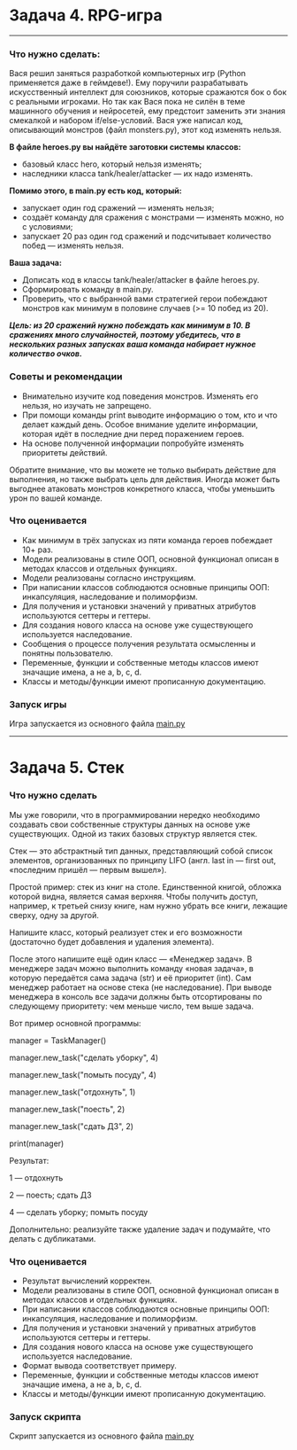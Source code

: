 # Задача 4. RPG-игра
***
### Что нужно сделать:
Вася решил заняться разработкой компьютерных игр (Python применяется даже в геймдеве!). Ему поручили разрабатывать искусственный интеллект для союзников, которые сражаются бок о бок с реальными игроками. Но так как Вася пока не силён в теме машинного обучения и нейросетей, ему предстоит заменить эти знания смекалкой и набором if/else-условий.
Вася уже написал код, описывающий монстров (файл monsters.py), этот код изменять нельзя.

**В файле heroes.py вы найдёте заготовки системы классов:**

* базовый класс hero, который нельзя изменять;
* наследники класса tank/healer/attacker — их надо изменять.

**Помимо этого, в main.py есть код, который:**

* запускает один год сражений — изменять нельзя;
* создаёт команду для сражения с монстрами — изменять можно, но с условиями;
* запускает 20 раз один год сражений и подсчитывает количество побед — изменять нельзя.

**Ваша задача:**

* Дописать код в классы tank/healer/attacker в файле heroes.py.
* Сформировать команду в main.py.
* Проверить, что с выбранной вами стратегией герои побеждают монстров как минимум в половине случаев (>= 10 побед из 20).

***Цель: из 20 сражений нужно побеждать как минимум в 10. В сражениях много 
случайностей, поэтому убедитесь, что в нескольких разных запусках 
ваша команда набирает нужное количество очков.***

### Советы и рекомендации
* Внимательно изучите код поведения монстров. Изменять его нельзя, но изучать не запрещено.
* При помощи команды print выводите информацию о том, кто и что делает каждый день. Особое внимание уделите информации, которая идёт в последние дни перед поражением героев.
* На основе полученной информации попробуйте изменять приоритеты действий. 

Обратите внимание, что вы можете не только выбирать действие для выполнения, но также выбрать цель для действия. Иногда может быть выгоднее атаковать монстров конкретного класса, чтобы уменьшить урон по вашей команде.
### Что оценивается
* Как минимум в трёх запусках из пяти команда героев побеждает 10+ раз.
* Модели реализованы в стиле ООП, основной функционал описан в методах классов и отдельных функциях.
* Модели реализованы согласно инструкциям.
* При написании классов соблюдаются основные принципы ООП: инкапсуляция, наследование и полиморфизм.
* Для получения и установки значений у приватных атрибутов используются сеттеры и геттеры.
* Для создания нового класса на основе уже существующего используется наследование.
* Сообщения о процессе получения результата осмысленны и понятны пользователю.
* Переменные, функции и собственные методы классов имеют значащие имена, а не a, b, c, d.
* Классы и методы/функции имеют прописанную документацию.
### Запуск игры
Игра запускается из основного файла [main.py](main.py)
*****
# Задача 5. Стек

### Что нужно сделать

Мы уже говорили, что в программировании нередко необходимо создавать свои собственные структуры данных на основе уже существующих. Одной из таких базовых структур является стек. 

Стек — это абстрактный тип данных, представляющий собой список элементов, организованных по принципу LIFO (англ. last in — first out, «последним пришёл — первым вышел»).

Простой пример: стек из книг на столе. Единственной книгой, обложка которой видна, является самая верхняя. Чтобы получить доступ, например, к третьей снизу книге, нам нужно убрать все книги, лежащие сверху, одну за другой.

Напишите класс, который реализует стек и его возможности (достаточно будет добавления и удаления элемента). 

После этого напишите ещё один класс — «Менеджер задач». В менеджере задач можно выполнить команду «новая задача», в которую передаётся сама задача (str) и её приоритет (int). Сам менеджер работает на основе стека (не наследование). При выводе менеджера в консоль все задачи должны быть отсортированы по следующему приоритету: чем меньше число, тем выше задача.

Вот пример основной программы:

manager = TaskManager()

manager.new_task("сделать уборку", 4)

manager.new_task("помыть посуду", 4)

manager.new_task("отдохнуть", 1)

manager.new_task("поесть", 2)

manager.new_task("сдать ДЗ", 2)

print(manager)

Результат:

1 — отдохнуть

2 — поесть; сдать ДЗ

4 — сделать уборку; помыть посуду

Дополнительно: реализуйте также удаление задач и подумайте, что делать с дубликатами.
### Что оценивается

* Результат вычислений корректен.
* Модели реализованы в стиле ООП, основной функционал описан в методах классов и отдельных функциях.
* При написании классов соблюдаются основные принципы ООП: инкапсуляция, наследование и полиморфизм.
* Для получения и установки значений у приватных атрибутов используются сеттеры и геттеры.
* Для создания нового класса на основе уже существующего используется наследование.
* Формат вывода соответствует примеру.
* Переменные, функции и собственные методы классов имеют значащие имена, а не a, b, c, d.
* Классы и методы/функции имеют прописанную документацию.

### Запуск скрипта
Скрипт запускается из основного файла [main.py](main.py)